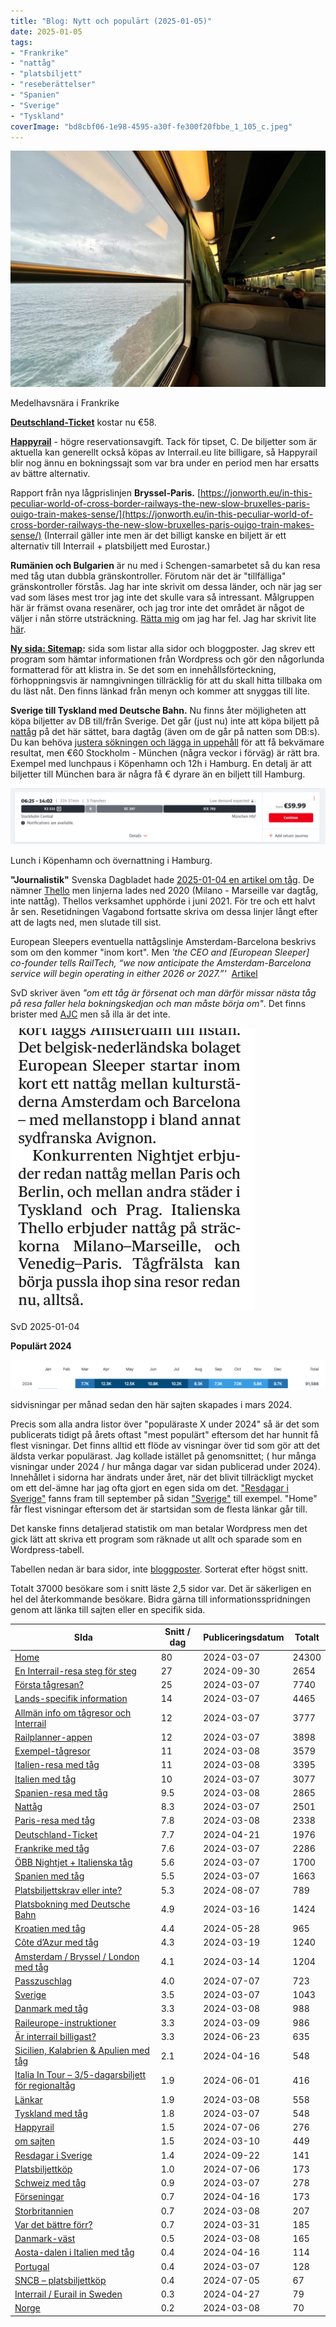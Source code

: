 ```yaml
---
title: "Blog: Nytt och populärt (2025-01-05)"
date: 2025-01-05
tags:
- "Frankrike"
- "nattåg"
- "platsbiljett"
- "reseberättelser"
- "Spanien"
- "Sverige"
- "Tyskland"
coverImage: "bd8cbf06-1e98-4595-a30f-fe300f20fbbe_1_105_c.jpeg"
---
```


![](images/nytt-och-populart_4.jpeg?w=1024)

<figcaption>

Medelhavsnära i Frankrike

</figcaption>

[**Deutschland-Ticket**](https://www.trainfo.eu/deutschland-ticket/) kostar nu €58.

[**Happyrail**](https://www.trainfo.eu/happyrail/) - högre reservationsavgift. Tack för tipset, C. De biljetter som är aktuella kan generellt också köpas av Interrail.eu lite billigare, så Happyrail blir nog ännu en bokningssajt som var bra under en period men har ersatts av bättre alternativ.

Rapport från nya lågprislinjen **Bryssel-Paris.** [https://jonworth.eu/in-this-peculiar-world-of-cross-border-railways-the-new-slow-bruxelles-paris-ouigo-train-makes-sense/](https://jonworth.eu/in-this-peculiar-world-of-cross-border-railways-the-new-slow-bruxelles-paris-ouigo-train-makes-sense/) (Interrail gäller inte men är det billigt kanske en biljett är ett alternativ till Interrail + platsbiljett med Eurostar.)

**Rumänien och Bulgarien** är nu med i Schengen-samarbetet så du kan resa med tåg utan dubbla gränskontroller. Förutom när det är "tillfälliga" gränskontroller förstås. Jag har inte skrivit om dessa länder, och när jag ser vad som läses mest tror jag inte det skulle vara så intressant. Målgruppen här är främst ovana resenärer, och jag tror inte det området är något de väljer i nån större utsträckning. [Rätta mig](https://www.trainfo.eu/om-sajten/) om jag har fel. Jag har skrivit lite [här](https://www.trainfo.eu/lands-specifik-information/).

**[Ny sida: Sitemap](https://www.trainfo.eu/sitemap/):** sida som listar alla sidor och bloggposter. Jag skrev ett program som hämtar informationen från Wordpress och gör den någorlunda formatterad för att klistra in. Se det som en innehållsförteckning, förhoppningsvis är namngivningen tillräcklig för att du skall hitta tillbaka om du läst nåt. Den finns länkad från menyn och kommer att snyggas till lite.

**Sverige till Tyskland med Deutsche Bahn.** Nu finns åter möjligheten att köpa biljetter av DB till/från Sverige. Det går (just nu) inte att köpa biljett på [nattåg](https://www.trainfo.eu/nattag/) på det här sättet, bara dagtåg (även om de går på natten som DB:s). Du kan behöva [justera sökningen och lägga in uppehåll](https://www.trainfo.eu/platsbokning-med-db/) för att få bekvämare resultat, men €60 Stockholm - München (några veckor i förväg) är rätt bra. Exempel med lunchpaus i Köpenhamn och 12h i Hamburg. En detalj är att biljetter till München bara är några få € dyrare än en biljett till Hamburg.

![](images/nytt-och-populart_5.png?w=1024)

<figcaption>

Lunch i Köpenhamn och övernattning i Hamburg.

</figcaption>

**"Journalistik"** Svenska Dagbladet hade [2025-01-04 en artikel om tåg](https://www.svd.se/a/8qvwEA/2025-pa-rals-fler-nattag-i-europa-och-boka-tag-fran-samma-sajt). De nämner [Thello](https://en.wikipedia.org/wiki/Trenitalia_France) men linjerna lades ned 2020 (Milano - Marseille var dagtåg, inte nattåg). Thellos verksamhet upphörde i juni 2021. För tre och ett halvt år sen. Resetidningen Vagabond fortsatte skriva om dessa linjer långt efter att de lagts ned, men slutade till sist.

European Sleepers eventuella nattågslinje Amsterdam-Barcelona beskrivs som om den kommer "inom kort". Men _'the CEO and \[European Sleeper\] co-founder tells RailTech, “we now anticipate the Amsterdam-Barcelona service will begin operating in either 2026 or 2027.”'_  [Artikel](https://www.railtech.com/all/2024/10/14/european-sleeper-adam-barca-night-train-may-be-delayed-to-2027-ceo/?gdpr=deny)

SvD skriver även _"om ett tåg är försenat och man därför missar nästa tåg på resa faller hela bokningskedjan och man måste börja om"_. Det finns brister med [AJC](https://en.wikipedia.org/wiki/Agreement_on_Journey_Continuation) men så illa är det inte.

![](images/nytt-och-populart_1.png?w=391)

<figcaption>

SvD 2025-01-04

</figcaption>

**Populärt 2024**

![](images/nytt-och-populart_3.png?w=1024)

<figcaption>

sidvisningar per månad sedan den här sajten skapades i mars 2024.

</figcaption>

Precis som alla andra listor över "populäraste X under 2024" så är det som publicerats tidigt på årets oftast "mest populärt" eftersom det har hunnit få flest visningar. Det finns alltid ett flöde av visningar över tid som gör att det äldsta verkar populärast. Jag kollade istället på genomsnittet; ( hur många visningar under 2024 / hur många dagar var sidan publicerad under 2024). Innehållet i sidorna har ändrats under året, när det blivit tillräckligt mycket om ett del-ämne har jag ofta gjort en egen sida om det. ["Resdagar i Sverige"](https://www.trainfo.eu/resdagar-i-sverige/) fanns fram till september på sidan ["Sverige"](https://www.trainfo.eu/sverige/) till exempel. "Home" får flest visningar eftersom det är startsidan som de flesta länkar går till.

Det kanske finns detaljerad statistik om man betalar Wordpress men det gick lätt att skriva ett program som räknade ut allt och sparade som en Wordpress-tabell.

Tabellen nedan är bara sidor, inte [bloggposter](https://www.trainfo.eu/blog/). Sorterat efter högst snitt.

Totalt 37000 besökare som i snitt läste 2,5 sidor var. Det är säkerligen en hel del återkommande besökare. Bidra gärna till informationsspridningen genom att länka till sajten eller en specifik sida.

| SIda | Snitt / dag | Publiceringsdatum | Totalt |
| --- | --- | --- | --- |
| [Home](https://www.trainfo.eu/) | 80 | 2024-03-07 | 24300 |
| [En Interrail-resa steg för steg](https://www.trainfo.eu/en-interrail-resa-steg-for-steg/) | 27 | 2024-09-30 | 2654 |
| [Första tågresan?](https://www.trainfo.eu/forsta-resan/) | 25 | 2024-03-07 | 7740 |
| [Lands-specifik information](https://www.trainfo.eu/lands-specifik-information/) | 14 | 2024-03-07 | 4465 |
| [Allmän info om tågresor och Interrail](https://www.trainfo.eu/allman-info/) | 12 | 2024-03-07 | 3777 |
| [Railplanner-appen](https://www.trainfo.eu/railplanner-appen/) | 12 | 2024-03-07 | 3898 |
| [Exempel-tågresor](https://www.trainfo.eu/exempel-resor/) | 11 | 2024-03-08 | 3579 |
| [Italien-resa med tåg](https://www.trainfo.eu/italien-resa/) | 11 | 2024-03-08 | 3395 |
| [Italien med tåg](https://www.trainfo.eu/italien/) | 10 | 2024-03-07 | 3077 |
| [Spanien-resa med tåg](https://www.trainfo.eu/spanien-resa/) | 9.5 | 2024-03-08 | 2865 |
| [Nattåg](https://www.trainfo.eu/nattag/) | 8.3 | 2024-03-07 | 2501 |
| [Paris-resa med tåg](https://www.trainfo.eu/paris-resa/) | 7.8 | 2024-03-08 | 2338 |
| [Deutschland-Ticket](https://www.trainfo.eu/deutschland-ticket/) | 7.7 | 2024-04-21 | 1976 |
| [Frankrike med tåg](https://www.trainfo.eu/frankrike/) | 7.6 | 2024-03-07 | 2286 |
| [ÖBB Nightjet + Italienska tåg](https://www.trainfo.eu/nightjet/) | 5.6 | 2024-03-07 | 1700 |
| [Spanien med tåg](https://www.trainfo.eu/spanien/) | 5.5 | 2024-03-07 | 1663 |
| [Platsbiljettskrav eller inte?](https://www.trainfo.eu/platsbiljettskrav-eller-inte/) | 5.3 | 2024-08-07 | 789 |
| [Platsbokning med Deutsche Bahn](https://www.trainfo.eu/platsbokning-med-db/) | 4.9 | 2024-03-16 | 1424 |
| [Kroatien med tåg](https://www.trainfo.eu/kroatien/) | 4.4 | 2024-05-28 | 965 |
| [Côte d’Azur med tåg](https://www.trainfo.eu/cote-dazur/) | 4.3 | 2024-03-19 | 1240 |
| [Amsterdam / Bryssel / London med tåg](https://www.trainfo.eu/amsterdam-bryssel-london/) | 4.1 | 2024-03-14 | 1204 |
| [Passzuschlag](https://www.trainfo.eu/passzuschlag/) | 4.0 | 2024-07-07 | 723 |
| [Sverige](https://www.trainfo.eu/sverige/) | 3.5 | 2024-03-07 | 1043 |
| [Danmark med tåg](https://www.trainfo.eu/Danmark/) | 3.3 | 2024-03-08 | 988 |
| [Raileurope-instruktioner](https://www.trainfo.eu/raileurope/) | 3.3 | 2024-03-09 | 986 |
| [Är interrail billigast?](https://www.trainfo.eu/ar-interrail-billigast/) | 3.3 | 2024-06-23 | 635 |
| [Sicilien, Kalabrien & Apulien med tåg](https://www.trainfo.eu/sicilien-kalbrien-apulien/) | 2.1 | 2024-04-16 | 548 |
| [Italia In Tour – 3/5-dagarsbiljett för regionaltåg](https://www.trainfo.eu/italia-in-tour-3-5-dagarsbiljett-for-regionaltag/) | 1.9 | 2024-06-01 | 416 |
| [Länkar](https://www.trainfo.eu/links/) | 1.9 | 2024-03-08 | 558 |
| [Tyskland med tåg](https://www.trainfo.eu/tyskland/) | 1.8 | 2024-03-07 | 548 |
| [Happyrail](https://www.trainfo.eu/happyrail/) | 1.5 | 2024-07-06 | 276 |
| [om sajten](https://www.trainfo.eu/om-sajten/) | 1.5 | 2024-03-10 | 449 |
| [Resdagar i Sverige](https://www.trainfo.eu/resdagar-i-sverige/) | 1.4 | 2024-09-22 | 141 |
| [Platsbiljettköp](https://www.trainfo.eu/platsbiljettkop/) | 1.0 | 2024-07-06 | 173 |
| [Schweiz med tåg](https://www.trainfo.eu/schweiz/) | 0.9 | 2024-03-07 | 278 |
| [Förseningar](https://www.trainfo.eu/forseningar/) | 0.7 | 2024-04-16 | 173 |
| [Storbritannien](https://www.trainfo.eu/storbrittannien/) | 0.7 | 2024-03-08 | 207 |
| [Var det bättre förr?](https://www.trainfo.eu/var-det-battre-forr/) | 0.7 | 2024-03-31 | 185 |
| [Danmark-väst](https://www.trainfo.eu/Danmark-vast/) | 0.5 | 2024-03-08 | 165 |
| [Aosta-dalen i Italien med tåg](https://www.trainfo.eu/aosta-dalen-i-italien/) | 0.4 | 2024-04-16 | 114 |
| [Portugal](https://www.trainfo.eu/portugal/) | 0.4 | 2024-03-07 | 128 |
| [SNCB – platsbiljettköp](https://www.trainfo.eu/sncb-platsbiljettkop/) | 0.4 | 2024-07-05 | 67 |
| [Interrail / Eurail in Sweden](https://www.trainfo.eu/interrail-in-sweden/) | 0.3 | 2024-04-27 | 79 |
| [Norge](https://www.trainfo.eu/norge/) | 0.2 | 2024-03-08 | 70 |
